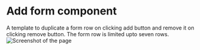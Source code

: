 # Add form component
A template to duplicate a form row on clicking add button  and remove it on clicking remove button. The form row is limited upto seven rows.
![Screenshot of the page](https://github.com/chaulagainkapil/add_form/blob/main/screenshot.png)
